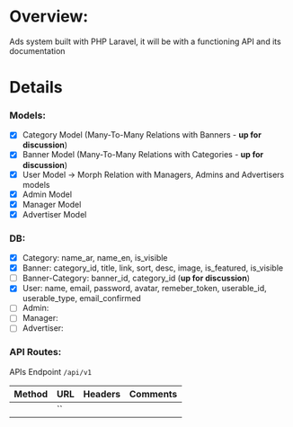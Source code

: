 # Overview:
Ads system built with PHP Laravel, it will be with a functioning API and its documentation 



# Details

### Models:
- [x] Category Model (Many-To-Many Relations with Banners - **up for discussion**)
- [x] Banner Model (Many-To-Many Relations with Categories - **up for discussion**)
- [x] User Model -> Morph Relation with Managers, Admins and Advertisers models
- [x] Admin Model
- [x] Manager Model
- [x] Advertiser Model

### DB:
- [x] Category: name_ar, name_en, is_visible
- [x] Banner: category_id, title, link, sort, desc, image, is_featured, is_visible
- [ ] Banner-Category: banner_id, category_id (**up for discussion**)
- [x] User: name, email, password, avatar, remeber_token, userable_id, userable_type, email_confirmed
- [ ] Admin: 
- [ ] Manager:
- [ ] Advertiser:

### API Routes:
APIs Endpoint `/api/v1`

| Method                  | URL                  		 | Headers                  | Comments                  				|
| ----------------------- | ---------------------------- | ------------------------ | ----------------------------------------- |
|                         | ``	 	 					 | 		 					| 											|